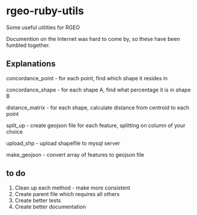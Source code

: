 # rgeo-ruby-utils

Some useful utilities for RGEO

Documention on the Internet was hard to come by, so these have been fumbled together.

## Explanations

concordance_point - for each point, find which shape it resides in

concordance_shape - for each shape A, find what percentage it is in shape B

distance_matrix - for each shape, calculate distance from centroid to each point

split_up - create geojson file for each feature, splitting on column of your choice

upload_shp - upload shapefile to mysql server

make_geojson - convert array of features to geojson file

## to do

1. Clean up each method - make more consistent
2. Create parent file which requires all others
3. Create better tests
4. Create better documentation